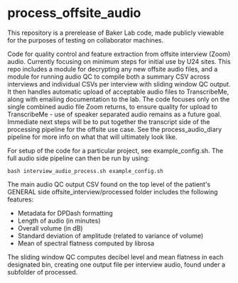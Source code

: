 # process_offsite_audio
This repository is a prerelease of Baker Lab code, made publicly viewable for the purposes of testing on collaborator machines.

Code for quality control and feature extraction from offsite interview (Zoom) audio. Currently focusing on minimum steps for initial use by U24 sites. This repo includes a module for decrypting any new offsite audio files, and a module for running audio QC to compile both a summary CSV across interviews and individual CSVs per interview with sliding window QC output. It then handles automatic upload of acceptable audio files to TranscribeMe, along with emailing documentation to the lab. The code focuses only on the single combined audio file Zoom returns, to ensure quality for upload to TranscribeMe - use of speaker separated audio remains as a future goal. Immediate next steps will be to put together the transcript side of the processing pipeline for the offsite use case. See the process_audio_diary pipeline for more info on what that will ultimately look like. 

For setup of the code for a particular project, see example_config.sh. The full audio side pipeline can then be run by using:

	bash interview_audio_process.sh example_config.sh

The main audio QC output CSV found on the top level of the patient's GENERAL side offsite_interview/processed folder includes the following features:
* Metadata for DPDash formatting
* Length of audio (in minutes)
* Overall volume (in dB)
* Standard deviation of amplitude (related to variance of volume)
* Mean of spectral flatness computed by librosa

The sliding window QC computes decibel level and mean flatness in each designated bin, creating one output file per interview audio, found under a subfolder of processed.